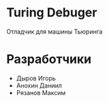 # Turing Debuger

Отладчик для машины Тьюринга

# Разработчики
* Дыров Игорь
* Анохин Даниил
* Рязанов Максим
